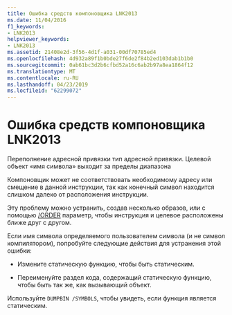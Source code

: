 ```yaml
---
title: Ошибка средств компоновщика LNK2013
ms.date: 11/04/2016
f1_keywords:
- LNK2013
helpviewer_keywords:
- LNK2013
ms.assetid: 21408e2d-3f56-4d1f-a031-00df70785ed4
ms.openlocfilehash: 4d932a89f1b0bde27f6de2f84b2ed103dab1b1b0
ms.sourcegitcommit: 0ab61bc3d2b6cfbd52a16c6ab2b97a8ea1864f12
ms.translationtype: MT
ms.contentlocale: ru-RU
ms.lasthandoff: 04/23/2019
ms.locfileid: "62299072"
---
```

# <a name="linker-tools-error-lnk2013"></a>Ошибка средств компоновщика LNK2013

Переполнение адресной привязки тип адресной привязки. Целевой объект «имя символа» выходит за пределы диапазона

Компоновщик может не соответствовать необходимому адресу или смещение в данной инструкции, так как конечный символ находится слишком далеко от расположения инструкции.

Эту проблему можно устранить, создав несколько образов, или с помощью [/ORDER](../../build/reference/order-put-functions-in-order.md) параметр, чтобы инструкция и целевое расположены ближе друг с другом.

Если имя символа определяемого пользователем символа (и не символ компилятором), попробуйте следующие действия для устранения этой ошибки:

- Измените статическую функцию, чтобы быть статическим.

- Переименуйте раздел кода, содержащий статическую функцию, чтобы быть так же, как вызывающий объект.

Используйте `DUMPBIN /SYMBOLS`, чтобы увидеть, если функция является статическим.
